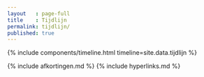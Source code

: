 ```yaml
---
layout   : page-full
title    : Tijdlijn
permalink: tijdlijn/
published: true
---
```


{% include components/timeline.html timeline=site.data.tijdlijn %}


{% include afkortingen.md %}
{% include hyperlinks.md %}